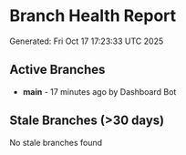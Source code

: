 # Branch Health Report
Generated: Fri Oct 17 17:23:33 UTC 2025

## Active Branches
- **main** - 17 minutes ago by Dashboard Bot

## Stale Branches (>30 days)
No stale branches found
